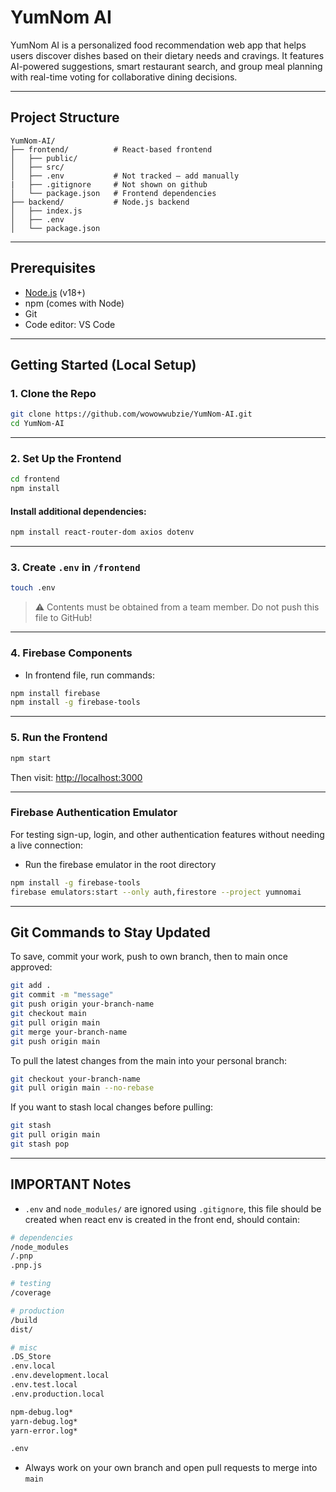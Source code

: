 # YumNom AI

YumNom AI is a personalized food recommendation web app that helps users discover dishes based on their dietary needs and cravings. It features AI-powered suggestions, smart restaurant search, and group meal planning with real-time voting for collaborative dining decisions.

---

## Project Structure

```
YumNom-AI/
├── frontend/          # React-based frontend
│   ├── public/
│   ├── src/
│   ├── .env           # Not tracked — add manually
|   ├── .gitignore     # Not shown on github 
│   └── package.json   # Frontend dependencies
├── backend/           # Node.js backend 
│   ├── index.js
│   ├── .env
│   └── package.json
```

---

## Prerequisites

- [Node.js](https://nodejs.org/) (v18+)
- npm (comes with Node)
- Git
- Code editor: VS Code

---

## Getting Started (Local Setup)

### 1. Clone the Repo

```bash
git clone https://github.com/wowowwubzie/YumNom-AI.git
cd YumNom-AI
```

---

### 2. Set Up the Frontend

```bash
cd frontend
npm install
```

#### Install additional dependencies:

```bash
npm install react-router-dom axios dotenv
```

---

### 3. Create `.env` in `/frontend`

```bash
touch .env
```

> ⚠ Contents must be obtained from a team member. Do not push this file to GitHub!


---

### 4. Firebase Components
- In frontend file, run commands:

```bash
npm install firebase
npm install -g firebase-tools
```

---

### 5. Run the Frontend

```bash
npm start
```

Then visit: [http://localhost:3000](http://localhost:3000)


---

### Firebase Authentication Emulator

For testing sign-up, login, and other authentication features without needing a live connection:

- Run the firebase emulator in the root directory

```bash
npm install -g firebase-tools
firebase emulators:start --only auth,firestore --project yumnomai
```

---

## Git Commands to Stay Updated

To save, commit your work, push to own branch, then to main once approved:
```bash
git add .
git commit -m "message"
git push origin your-branch-name
git checkout main
git pull origin main
git merge your-branch-name
git push origin main
```

To pull the latest changes from the main into your personal branch:

```bash
git checkout your-branch-name
git pull origin main --no-rebase
```

If you want to stash local changes before pulling:

```bash
git stash
git pull origin main
git stash pop
```

---


## IMPORTANT Notes

- `.env` and `node_modules/` are ignored using `.gitignore`, this file should be created when react env is created in the front end, should contain:
```bash
# dependencies
/node_modules
/.pnp
.pnp.js

# testing
/coverage

# production
/build
dist/

# misc
.DS_Store
.env.local
.env.development.local
.env.test.local
.env.production.local

npm-debug.log*
yarn-debug.log*
yarn-error.log*

.env
```
- Always work on your own branch and open pull requests to merge into `main`

